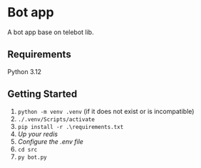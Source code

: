 # Bot app

A bot app base on telebot lib.

## Requirements

Python 3.12

## Getting Started

1. ```python -m venv .venv``` (if it does not exist or is incompatible)
2. ```./.venv/Scripts/activate```
3. ```pip install -r .\requirements.txt```
4. *Up your redis*
5. *Configure the .env file*
6. ```cd src```
7. ```py bot.py```
